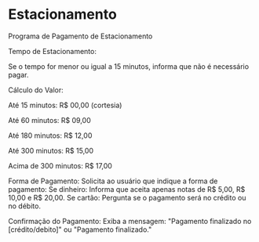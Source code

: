 # Estacionamento
Programa de Pagamento de Estacionamento


Tempo de Estacionamento:

Se o tempo for menor ou igual a 15 minutos, informa que não é necessário pagar.


Cálculo do Valor:

Até 15 minutos: R$ 00,00 (cortesia)

Até 60 minutos: R$ 09,00

Até 180 minutos: R$ 12,00

Até 300 minutos: R$ 15,00

Acima de 300 minutos: R$ 17,00


Forma de Pagamento:
Solicita ao usuário que indique a forma de pagamento:
Se dinheiro: Informa que aceita apenas notas de R$ 5,00, R$ 10,00 e R$ 20,00.
Se cartão: Pergunta se o pagamento será no crédito ou no débito.


Confirmação do Pagamento:
Exiba a mensagem: "Pagamento finalizado no [crédito/debito]" ou "Pagamento finalizado."
